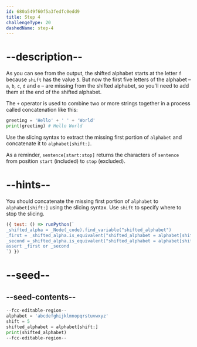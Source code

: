 ```yaml
---
id: 680a549f60f5a3fedfc0edd9
title: Step 4
challengeType: 20
dashedName: step-4
---
```


# --description--

As you can see from the output, the shifted alphabet starts at the letter `f` because `shift` has the value `5`. But now the first five letters of the alphabet – `a`, `b`, `c`, `d` and `e` – are missing from the shifted alphabet, so you'll need to add them at the end of the shifted alphabet.

The `+` operator is used to combine two or more strings together in a process called concatenation like this:

```py
greeting = 'Hello' + ' ' + 'World'
print(greeting) # Hello World

```

Use the slicing syntax to extract the missing first portion of `alphabet` and concatenate it to `alphabet[shift:]`.

As a reminder, `sentence[start:stop]` returns the characters of `sentence` from position `start` (included) to `stop` (excluded).

# --hints--

You should concatenate the missing first portion of `alphabet` to `alphabet[shift:]` using the slicing syntax. Use `shift` to specify where to stop the slicing.

```js
({ test: () => runPython(`
_shifted_alpha = _Node(_code).find_variable("shifted_alphabet")
_first = _shifted_alpha.is_equivalent("shifted_alphabet = alphabet[shift:] + alphabet[:shift]")
_second =_shifted_alpha.is_equivalent("shifted_alphabet = alphabet[shift:] + alphabet[0:shift]")
assert _first or _second
`) })
```

# --seed--

## --seed-contents--

```py
--fcc-editable-region--
alphabet = 'abcdefghijklmnopqrstuvwxyz'
shift = 5
shifted_alphabet = alphabet[shift:]
print(shifted_alphabet)
--fcc-editable-region--
```
